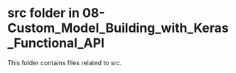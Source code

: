# src folder in 08-Custom_Model_Building_with_Keras_Functional_API
This folder contains files related to src.
